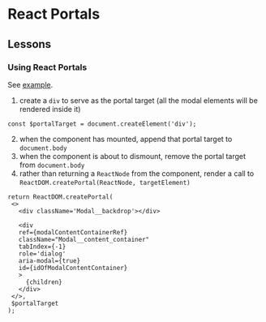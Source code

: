 # React Portals

## Lessons

### Using React Portals

See [example](./../../code_examples/2019Q4/1014-Modal_React_Component/README.md).

1. create a `div` to serve as the portal target (all the modal elements will be rendered inside it)

```tsx
const $portalTarget = document.createElement('div');
```

2. when the component has mounted, append that portal target to `document.body`
3. when the component is about to dismount, remove the portal target from `document.body`
4. rather than returning a `ReactNode` from the component, render a call to `ReactDOM.createPortal(ReactNode, targetElement)`

```tsx
return ReactDOM.createPortal(
 <>
   <div className='Modal__backdrop'></div>
   
   <div
   ref={modalContentContainerRef}
   className="Modal__content_container"
   tabIndex={-1}
   role='dialog'
   aria-modal={true}
   id={idOfModalContentContainer}
   >
     {children}
   </div>
 </>,
 $portalTarget
);
```